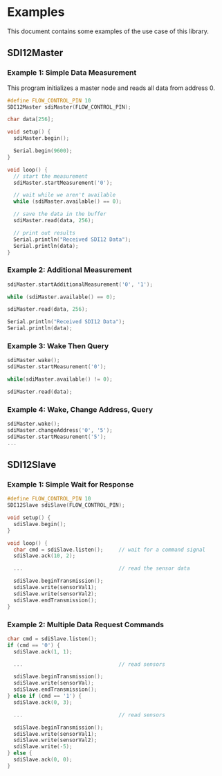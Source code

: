 # Examples
This document contains some examples of the use case of this library.

## SDI12Master

### Example 1: Simple Data Measurement
This program initializes a master node and reads all data from address 0.

```C
#define FLOW_CONTROL_PIN 10
SDI12Master sdiMaster(FLOW_CONTROL_PIN);

char data[256];

void setup() {
  sdiMaster.begin();

  Serial.begin(9600);
}

void loop() {
  // start the measurement
  sdiMaster.startMeasurement('0');

  // wait while we aren't available
  while (sdiMaster.available() == 0);

  // save the data in the buffer
  sdiMaster.read(data, 256);

  // print out results
  Serial.println("Received SDI12 Data");
  Serial.println(data);
}
```

### Example 2: Additional Measurement

```C
sdiMaster.startAdditionalMeasurement('0', '1');

while (sdiMaster.available() == 0);

sdiMaster.read(data, 256);

Serial.println("Received SDI12 Data");
Serial.println(data);
```

### Example 3: Wake Then Query

```C
sdiMaster.wake();
sdiMaster.startMeasurement('0');

while(sdiMaster.available() != 0);

sdiMaster.read(data);
```

### Example 4: Wake, Change Address, Query
```C
sdiMaster.wake();
sdiMaster.changeAddress('0', '5');
sdiMaster.startMeasurement('5');
...
```

## SDI12Slave

### Example 1: Simple Wait for Response

```C
#define FLOW_CONTROL_PIN 10
SDI12Slave sdiSlave(FLOW_CONTROL_PIN);

void setup() {
  sdiSlave.begin();
}

void loop() {
  char cmd = sdiSlave.listen();     // wait for a command signal
  sdiSlave.ack(10, 2);

  ...                               // read the sensor data

  sdiSlave.beginTransmission();
  sdiSlave.write(sensorVal1);
  sdiSlave.write(sensorVal2);
  sdiSlave.endTransmission();
}
```

### Example 2: Multiple Data Request Commands

```C
char cmd = sdiSlave.listen();
if (cmd == '0') {
  sdiSlave.ack(1, 1);  

  ...                               // read sensors

  sdiSlave.beginTransmission();
  sdiSlave.write(sensorVal);
  sdiSlave.endTransmission();
} else if (cmd == '1') {
  sdiSlave.ack(0, 3);

  ...                               // read sensors

  sdiSlave.beginTransmission();
  sdiSlave.write(sensorVal1);
  sdiSlave.write(sensorVal2);
  sdiSlave.write(-5);
} else {
  sdiSlave.ack(0, 0);
}

```
